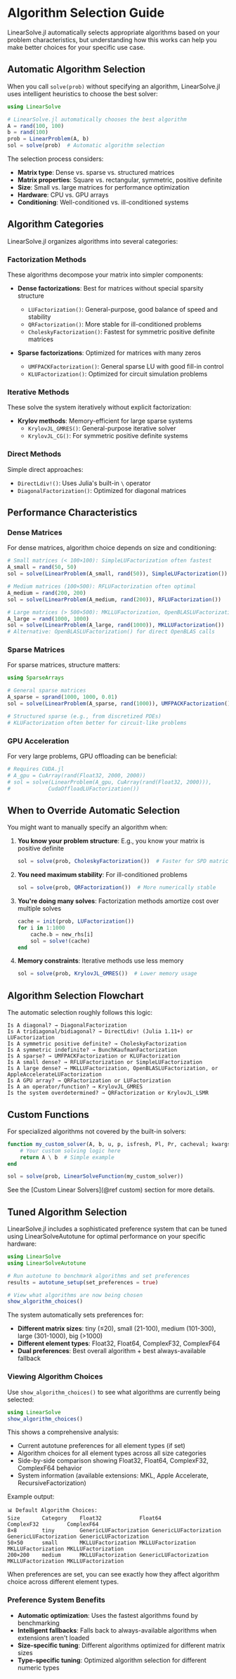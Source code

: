# Algorithm Selection Guide

LinearSolve.jl automatically selects appropriate algorithms based on your problem characteristics, but understanding how this works can help you make better choices for your specific use case.

## Automatic Algorithm Selection

When you call `solve(prob)` without specifying an algorithm, LinearSolve.jl uses intelligent heuristics to choose the best solver:

```julia
using LinearSolve

# LinearSolve.jl automatically chooses the best algorithm
A = rand(100, 100)
b = rand(100)
prob = LinearProblem(A, b)
sol = solve(prob)  # Automatic algorithm selection
```

The selection process considers:

- **Matrix type**: Dense vs. sparse vs. structured matrices
- **Matrix properties**: Square vs. rectangular, symmetric, positive definite
- **Size**: Small vs. large matrices for performance optimization  
- **Hardware**: CPU vs. GPU arrays
- **Conditioning**: Well-conditioned vs. ill-conditioned systems

## Algorithm Categories

LinearSolve.jl organizes algorithms into several categories:

### Factorization Methods

These algorithms decompose your matrix into simpler components:

- **Dense factorizations**: Best for matrices without special sparsity structure
  - `LUFactorization()`: General-purpose, good balance of speed and stability
  - `QRFactorization()`: More stable for ill-conditioned problems
  - `CholeskyFactorization()`: Fastest for symmetric positive definite matrices

- **Sparse factorizations**: Optimized for matrices with many zeros
  - `UMFPACKFactorization()`: General sparse LU with good fill-in control
  - `KLUFactorization()`: Optimized for circuit simulation problems

### Iterative Methods

These solve the system iteratively without explicit factorization:

- **Krylov methods**: Memory-efficient for large sparse systems
  - `KrylovJL_GMRES()`: General-purpose iterative solver
  - `KrylovJL_CG()`: For symmetric positive definite systems

### Direct Methods

Simple direct approaches:

- `DirectLdiv!()`: Uses Julia's built-in `\` operator
- `DiagonalFactorization()`: Optimized for diagonal matrices

## Performance Characteristics

### Dense Matrices

For dense matrices, algorithm choice depends on size and conditioning:

```julia
# Small matrices (< 100×100): SimpleLUFactorization often fastest
A_small = rand(50, 50)
sol = solve(LinearProblem(A_small, rand(50)), SimpleLUFactorization())

# Medium matrices (100×500): RFLUFactorization often optimal  
A_medium = rand(200, 200)
sol = solve(LinearProblem(A_medium, rand(200)), RFLUFactorization())

# Large matrices (> 500×500): MKLLUFactorization, OpenBLASLUFactorization, or AppleAccelerate
A_large = rand(1000, 1000) 
sol = solve(LinearProblem(A_large, rand(1000)), MKLLUFactorization())
# Alternative: OpenBLASLUFactorization() for direct OpenBLAS calls
```

### Sparse Matrices

For sparse matrices, structure matters:

```julia
using SparseArrays

# General sparse matrices
A_sparse = sprand(1000, 1000, 0.01)
sol = solve(LinearProblem(A_sparse, rand(1000)), UMFPACKFactorization())

# Structured sparse (e.g., from discretized PDEs)
# KLUFactorization often better for circuit-like problems
```

### GPU Acceleration

For very large problems, GPU offloading can be beneficial:

```julia
# Requires CUDA.jl
# A_gpu = CuArray(rand(Float32, 2000, 2000))
# sol = solve(LinearProblem(A_gpu, CuArray(rand(Float32, 2000))), 
#            CudaOffloadLUFactorization())
```

## When to Override Automatic Selection

You might want to manually specify an algorithm when:

1. **You know your problem structure**: E.g., you know your matrix is positive definite
   ```julia
   sol = solve(prob, CholeskyFactorization())  # Faster for SPD matrices
   ```

2. **You need maximum stability**: For ill-conditioned problems
   ```julia
   sol = solve(prob, QRFactorization())  # More numerically stable
   ```

3. **You're doing many solves**: Factorization methods amortize cost over multiple solves
   ```julia
   cache = init(prob, LUFactorization())
   for i in 1:1000
       cache.b = new_rhs[i]
       sol = solve!(cache)
   end
   ```

4. **Memory constraints**: Iterative methods use less memory
   ```julia
   sol = solve(prob, KrylovJL_GMRES())  # Lower memory usage
   ```

## Algorithm Selection Flowchart

The automatic selection roughly follows this logic:

```
Is A diagonal? → DiagonalFactorization
Is A tridiagonal/bidiagonal? → DirectLdiv! (Julia 1.11+) or LUFactorization  
Is A symmetric positive definite? → CholeskyFactorization
Is A symmetric indefinite? → BunchKaufmanFactorization
Is A sparse? → UMFPACKFactorization or KLUFactorization
Is A small dense? → RFLUFactorization or SimpleLUFactorization
Is A large dense? → MKLLUFactorization, OpenBLASLUFactorization, or AppleAccelerateLUFactorization
Is A GPU array? → QRFactorization or LUFactorization
Is A an operator/function? → KrylovJL_GMRES
Is the system overdetermined? → QRFactorization or KrylovJL_LSMR
```

## Custom Functions

For specialized algorithms not covered by the built-in solvers:

```julia
function my_custom_solver(A, b, u, p, isfresh, Pl, Pr, cacheval; kwargs...)
    # Your custom solving logic here
    return A \ b  # Simple example
end

sol = solve(prob, LinearSolveFunction(my_custom_solver))
```

See the [Custom Linear Solvers](@ref custom) section for more details.

## Tuned Algorithm Selection

LinearSolve.jl includes a sophisticated preference system that can be tuned using LinearSolveAutotune for optimal performance on your specific hardware:

```julia
using LinearSolve
using LinearSolveAutotune

# Run autotune to benchmark algorithms and set preferences
results = autotune_setup(set_preferences = true)

# View what algorithms are now being chosen
show_algorithm_choices()
```

The system automatically sets preferences for:
- **Different matrix sizes**: tiny (≤20), small (21-100), medium (101-300), large (301-1000), big (>1000)
- **Different element types**: Float32, Float64, ComplexF32, ComplexF64
- **Dual preferences**: Best overall algorithm + best always-available fallback

### Viewing Algorithm Choices

Use `show_algorithm_choices()` to see what algorithms are currently being selected:

```julia
using LinearSolve
show_algorithm_choices()
```

This shows a comprehensive analysis:
- Current autotune preferences for all element types (if set)
- Algorithm choices for all element types across all size categories
- Side-by-side comparison showing Float32, Float64, ComplexF32, ComplexF64 behavior
- System information (available extensions: MKL, Apple Accelerate, RecursiveFactorization)

Example output:
```
📊 Default Algorithm Choices:
Size       Category    Float32            Float64            ComplexF32         ComplexF64
8×8        tiny        GenericLUFactorization GenericLUFactorization GenericLUFactorization GenericLUFactorization
50×50      small       MKLLUFactorization MKLLUFactorization MKLLUFactorization MKLLUFactorization
200×200    medium      MKLLUFactorization GenericLUFactorization MKLLUFactorization MKLLUFactorization
```

When preferences are set, you can see exactly how they affect algorithm choice across different element types.

### Preference System Benefits

- **Automatic optimization**: Uses the fastest algorithms found by benchmarking
- **Intelligent fallbacks**: Falls back to always-available algorithms when extensions aren't loaded
- **Size-specific tuning**: Different algorithms optimized for different matrix sizes
- **Type-specific tuning**: Optimized algorithm selection for different numeric types